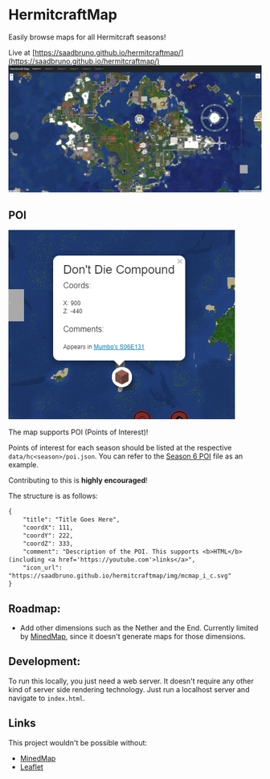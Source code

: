 # HermitcraftMap
Easily browse maps for all Hermitcraft seasons!

Live at [https://saadbruno.github.io/hermitcraftmap/](https://saadbruno.github.io/hermitcraftmap/)
![Screenshot of the Hermitcraft Map](img/thumbnail.png "Screenshot of the Hermitcraft Map")

## POI

![POI example](img/poi-example.png "POI example")

The map supports POI (Points of Interest)!

Points of interest for each season should be listed at the respective `data/hc<season>/poi.json`. You can refer to the [Season 6 POI](data/hc6/poi.json) file as an example.

Contributing to this is **highly encouraged**!

The structure is as follows:
```
{
    "title": "Title Goes Here",
    "coordX": 111,
    "coordY": 222,
    "coordZ": 333,
    "comment": "Description of the POI. This supports <b>HTML</b> (including <a href='https://youtube.com'>links</a>",
    "icon_url": "https://saadbruno.github.io/hermitcraftmap/img/mcmap_i_c.svg"
}
```

## Roadmap:
- Add other dimensions such as the Nether and the End. Currently limited by [MinedMap](https://github.com/NeoRaider/MinedMap), since it doesn't generate maps for those dimensions.

## Development:
To run this locally, you just need a web server. It doesn't require any other kind of server side rendering technology. Just run a localhost server and navigate to `index.html`.

## Links
This project wouldn't be possible without:
- [MinedMap](https://github.com/NeoRaider/MinedMap)
- [Leaflet](https://github.com/Leaflet/Leaflet)
